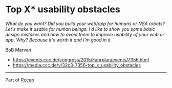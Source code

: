 # Top X* usability obstacles

*What do you want? Did you build your web/app for humans or NSA robots? Let's make it usable for human beings. I'd like to show you some basic design mistakes and how to avoid them to improve usability of your web or app. Why? Because it's worth it and I'm good in it.*

BoB Marvan

- https://events.ccc.de/congress/2015/Fahrplan/events/7356.html
- https://media.ccc.de/v/32c3-7356-top_x_usability_obstacles


---

Part of [Recap](https://github.com/joelpurra/recap)

